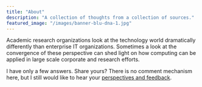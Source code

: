 ```yaml
---
title: "About"
description: "A collection of thoughts from a collection of sources."
featured_image: "/images/banner-blu-dna-1.jpg"
---
```

<!--
{{< figure src="/images/Victor_Hugo-Hunchback.jpg" title="Illustration from Victor Hugo et son temps (1881)" >}}
-->

Academic research organizations look at the technology world dramatically differently than enterprise IT organizations. Sometimes a look at the convergence of these perspective can shed light on how computing can be applied in large scale corporate and research efforts.

I have only a few answers. Share yours? There is no comment mechanism here, but I still would like to hear your [perspectives and feedback](http://researchcomputing.io/contact/).


<!--
_The Hunchback of Notre-Dame_ (French: _Notre-Dame de Paris_) is a French Romantic/Gothic novel by Victor Hugo, published in 1831. The original French title refers to Notre Dame Cathedral, on which the story is centered. English translator Frederic Shoberl named the novel The Hunchback of Notre Dame in 1833 because at the time, Gothic novels were more popular than Romance novels in England. The story is set in Paris, France in the Late Middle Ages, during the reign of Louis XI.
-->

